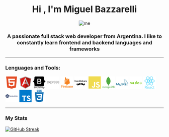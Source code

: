 <div id="header" align="center">
    <h1 align="center"> Hi  , I'm Miguel Bazzarelli</h1>
    <img src="https://user-images.githubusercontent.com/105244506/196019391-b43de677-ae98-4120-8d60-69bca4a9383f.png" alt="me" width="400">
    <h3 align="center"> A passionate full stack web developer from Argentina. 
        I like to constantly learn frontend and backend languages and frameworks</h3>
</div>


--- 

<div align="left">
    <h3> Lenguages and Tools:</h3>
    <div>
        <img src="https://github.com/devicons/devicon/blob/master/icons/html5/html5-plain.svg" alt="HTML5" width="40" height="40">
        <img src="https://github.com/devicons/devicon/blob/master/icons/angularjs/angularjs-original.svg" alt="Angular" width="40" height="40">
        <img src="https://github.com/devicons/devicon/blob/master/icons/bootstrap/bootstrap-plain-wordmark.svg" alt="bootstrap" width="40" height="40" >
        <img src="https://github.com/devicons/devicon/blob/master/icons/express/express-original-wordmark.svg" alt="express" width="40" height="40">
        <img src="https://github.com/devicons/devicon/blob/master/icons/firebase/firebase-plain-wordmark.svg" alt="Firebase" width="40" height="40" >
        <img src="https://github.com/devicons/devicon/blob/master/icons/handlebars/handlebars-original-wordmark.svg" alt="hbs" width="40" height="40">
        <img src="https://github.com/devicons/devicon/blob/master/icons/javascript/javascript-plain.svg" alt="javascript" width="40" height="40">
        <img src="https://github.com/devicons/devicon/blob/master/icons/mongodb/mongodb-plain-wordmark.svg" alt="mongodb" width="40" height="40">
        <img src="https://github.com/devicons/devicon/blob/master/icons/mysql/mysql-plain-wordmark.svg" alt="" width="40" height="40">
        <img src="https://github.com/devicons/devicon/blob/master/icons/nodejs/nodejs-plain-wordmark.svg" alt="nodejs" width="40" height="40">
        <img src="https://github.com/devicons/devicon/blob/master/icons/react/react-original-wordmark.svg" alt="react" width="40" height="40">
        <img src="https://github.com/devicons/devicon/blob/master/icons/sequelize/sequelize-plain-wordmark.svg" alt="sequelize" width="40" height="40">
        <img src="https://github.com/devicons/devicon/blob/master/icons/typescript/typescript-plain.svg" alt="typescript" width="40" height="40">
        <img src="https://github.com/devicons/devicon/blob/master/icons/css3/css3-plain-wordmark.svg" alt="css" width="40" height="40">
    </div>
</div>

---

### My Stats

[![GitHub Streak](http://github-readme-streak-stats.herokuapp.com?user=Migbazz&theme=vue-dark)](https://git.io/streak-stats)
